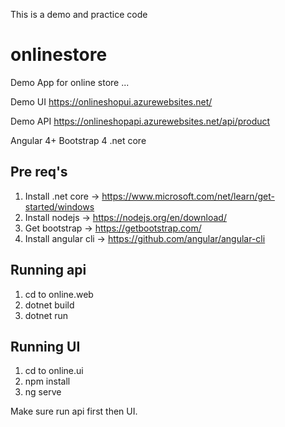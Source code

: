 
This is a demo and practice code 

# onlinestore

Demo App for online store ... 

Demo UI 
https://onlineshopui.azurewebsites.net/

Demo API 
https://onlineshopapi.azurewebsites.net/api/product 

Angular 4+ 
Bootstrap 4 
.net core  

## Pre req's 

  1. Install .net core -> https://www.microsoft.com/net/learn/get-started/windows 
  2. Install nodejs ->  https://nodejs.org/en/download/
  3. Get bootstrap ->  https://getbootstrap.com/
  4. Install angular cli -> https://github.com/angular/angular-cli
 
## Running api 

  1. cd to online.web 
  2. dotnet build 
  3. dotnet run 

## Running UI 
   1. cd to online.ui 
   2. npm install 
   3. ng serve 

Make sure run api first then UI.
